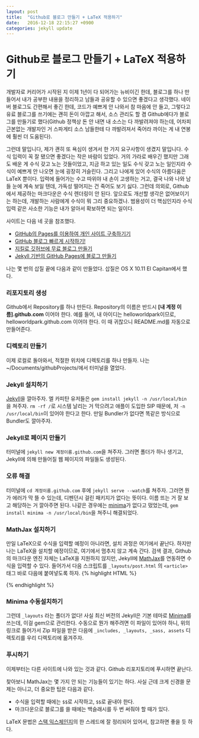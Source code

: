 ```yaml
---
layout: post
title:  "Github로 블로그 만들기 + LaTeX 적용하기"
date:   2016-12-18 22:15:27 +0900
categories: jekyll update
---
```


# Github로 블로그 만들기 + LaTeX 적용하기
개발자로 커리어가 시작된 지 이제 1년이 다 되어가는 뉴비이긴 한데, 블로그를 하나 만들어서 내가 공부한 내용을 정리하고 남들과 공유할 수 있으면 좋겠다고 생각했다. 네이버 블로그도 간편해서 좋긴 한데, 코드가 예쁘게 안 나와서 참 마음에 안 들고, 그렇다고 유료 블로그를 쓰기에는 괜히 돈이 아깝고 해서, 소스 관리도 할 겸 Github에다가 블로그를 만들기로 했다(Github 정책상 돈 안 내면 내 소스는 다 까발려져야 하는데, 어차피 근본없는 개발자인 거 스파게티 소스 남들한테 다 까발려져서 죽어라 까이는 게 내 연봉에 훨씬 더 도움된다).

그런데 말입니다, 제가 괜히 또 욕심이 생겨서 한 가지 요구사항이 생겼지 말입니다. 수식 입력이 꼭 잘 됐으면 좋겠다는 작은 바람이 있었다. 거의 가라로 배우긴 했지만 그래도 배운 게 수식 갖고 노는 것들이었고, 지금 하고 있는 일도 수식 갖고 노는 일인지라 수식이 예쁘게 안 나오면 눈에 굉장히 거슬린다. 그리고 나에게 있어 수식의 아름다움은 LaTeX 뿐이다. 입력에 들어가는 수고 따위야 내 손이 고생하는 거고, 결국 나와 나와 남들 눈에 계속 보일 텐데, 가독성 떨어지는 건 죽어도 보기 싫다. 그런데 의외로, Github에서 제공하는 마크다운은 수식 렌더링이 안 된다. 앞으로도 개선할 생각은 없어보이기는 하는데, 개발하는 사람에게 수식이 뭐 그리 중요하겠나. 범용성이 더 핵심인지라 수식입력 같은 사소한 기능은 내가 알아서 확보하면 되는 일이다.

사이트는 다음 네 곳을 참조했다.

- [GitHub의 Pages를 이용하여 개인 사이트 구축하기기](http://blog.saltfactory.net/note/create-personal-web-site-using-with-github-pages.html)
- [GitHub 블로그 빠르게 시작하기!](http://thdev.net/653)
- [지킬로 깃허브에 무료 블로그 만들기](https://nolboo.kim/blog/2013/10/15/free-blog-with-github-jekyll/)
- [Jekyll 기반의 GitHub Pages에 블로그 만들기](https://xho95.github.io/blog/github/jekyll/git/2016/01/11/Make-a-blog-with-Jekyll.html)

나는 몇 번의 삽질 끝에 다음과 같이 만들었다. 삽질은 OS X 10.11 El Capitan에서 했다.

### 리포지토리 생성
Github에서 Repository를 하나 만든다. Repository의 이름은 반드시 **\[내 계정 이름\].github.com** 이어야 한다. 예를 들어, 내 아이디는 helloworldpark이므로, helloworldpark.github.com 이어야 한다. 이 때 귀찮으니 README.md를 자동으로 만들어준다.

### 디렉토리 만들기
이제 로컬로 돌아와서, 적절한 위치에 디렉토리를 하나 만들자. 나는 ~/Documents/githubProjects/에서 터미널을 열었다.

### Jekyll 설치하기
[Jekyll](http://jekyllrb.com/)을 깔아주자. 엘 카피탄 유저들은 ```gem install jekyll -n /usr/local/bin``` 을 쳐주자. ```rm -rf /```로 시스템 날리는 거 막으려고 애플이 도입한 SIP 때문에, 저 ```-n /usr/local/bin```이 있어야 한다고 한다. 만일 Bundler가 없다면 똑같은 방식으로 Bundler도 깔아주자.

### Jekyll로 페이지 만들기
터미널에 ```jekyll new 계정이름.github.com```을 쳐주자. 그러면 폴더가 하나 생기고, Jekyll에 의해 만들어질 웹 페이지의 파일들도 생성된다.

### 오류 해결
터미널에 ```cd 계정이름.github.com``` 후에 ```jekyll serve --watch```를 쳐주자. 그러면 뭔가 에러가 막 뜰 수 있는데, 디펜던시 걸린 패키지가 없다는 뜻이다. 이름 뜨는 거 잘 보고 해당하는 거 깔아주면 된다. 나같은 경우에는 [minima](https://github.com/jekyll/minima)가 없다고 떴었는데, ```gem install minima -n /usr/local/bin```을 쳐주니 해결되었다.

### MathJax 설치하기
만일 LaTeX으로 수식을 입력할 예정이 아니라면, 설치 과정은 여기에서 끝난다. 하지만 나는 LaTeX을 설치할 예정이므로, 여기에서 멈추지 않고 계속 간다. 검색 결과, Github의 마크다운 엔진 자체는 LaTeX을 지원하지 않지만, Jekyll에 [MathJax](http://docs.mathjax.org/en/latest/start.html)를 연동하면 수식을 입력할 수 있다. 들어가서 다음 스크립트를 ```_layouts/post.html``` 의 ```<article>``` 태그 바로 다음에 붙여넣도록 하자.
{% highlight HTML %}
<script type="text/javascript" async
  src="https://cdn.mathjax.org/mathjax/latest/MathJax.js?config=TeX-MML-AM_CHTML">
</script>
{% endhighlight %}

### Minima 수동설치하기
그런데 ```_layouts``` 라는 폴더가 없다! 사실 최신 버전의 Jekyll은 기본 테마로 [Minima](https://github.com/jekyll/minima)를 쓰는데, 이걸 gem으로 관리한다. 수동으로 뭔가 해주려면 이 파일이 있어야 하니, 위의 링크로 들어가서 Zip 파일을 받은 다음에 ```_includes, _layouts, _sass, assets``` 디렉토리를 우리 디렉토리에 옮겨주자.

### 푸시하기
이제부터는 다른 사이트에 나와 있는 것과 같다. Github 리포지토리에 푸시하면 끝난다.

찾아보니 MathJax는 몇 가지 안 되는 기능들이 있기는 하다. 사실 근데 크게 신경쓸 문제는 아니고, 더 중요한 팁은 다음과 같다.

- 수식을 입력할 때에는 ```$$```로 시작하고, ```$$```로 끝내야 한다.
- 마크다운으로 블로그를 쓸 때에는 백슬래시를 두 번 써줘야 할 때가 있다.

LaTeX 문법은 [스택 익스체인지](http://meta.math.stackexchange.com/questions/5020/mathjax-basic-tutorial-and-quick-reference)의 한 스레드에 잘 정리되어 있어서, 참고하면 좋을 듯 하다.
